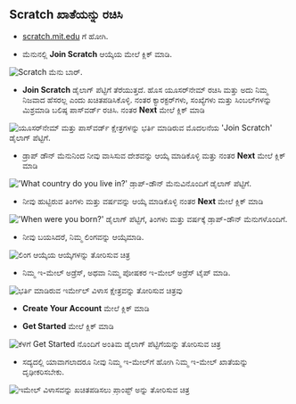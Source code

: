 ## Scratch ಖಾತೆಯನ್ನು ರಚಿಸಿ

- [scratch.mit.edu](https://scratch.mit.edu) ಗೆ ಹೋಗಿ.

- ಮೆನುನಲ್ಲಿ **Join Scratch** ಆಯ್ಕೆಯ ಮೇಲೆ ಕ್ಲಿಕ್‌ ಮಾಡಿ.

![Scratch ಮೆನು ಬಾರ್.](images/join.png)

- **Join Scratch** ಡೈಲಾಗ್‌ ಪೆಟ್ಟಿಗೆ ತೆರೆಯುತ್ತದೆ. ಹೊಸ ಯೂಸರ್‌ನೇಮ್‌ ರಚಿಸಿ ಮತ್ತು ಅದು ನಿಮ್ಮ ನಿಜವಾದ ಹೆಸರಲ್ಲ ಎಂದು ಖಚಿತಪಡಿಸಿಕೊಳ್ಳಿ. ನಂತರ ಕ್ಯಾರಕ್ಟರ್‌ಗಳು, ಸಂಖ್ಯೆಗಳು ಮತ್ತು ಸಿಂಬಲ್‌ಗಳನ್ನು ಮಿಶ್ರಮಾಡಿ ಬಲಿಷ್ಠ ಪಾಸ್‌ವರ್ಡ್‌ ರಚಿಸಿ. ನಂತರ **Next** ಮೇಲೆ ಕ್ಲಿಕ್‌ ಮಾಡಿ

![ಯೂಸರ್‌ನೇಮ್‌ ಮತ್ತು ಪಾಸ್‌ವರ್ಡ್‌ ಕ್ಷೇತ್ರಗಳನ್ನು ಭರ್ತಿ ಮಾಡಿರುವ ಮೊದಲನೆಯ 'Join Scratch' ಡೈಲಾಗ್‌ ಪೆಟ್ಟಿಗೆ.](images/username.png)

- ಡ್ರಾಪ್ ಡೌನ್‌ ಮೆನುನಿಂದ ನೀವು ವಾಸಿಸುವ ದೇಶವನ್ನು ಆಯ್ಕೆ ಮಾಡಿಕೊಳ್ಳಿ ಮತ್ತು ನಂತರ **Next** ಮೇಲೆ ಕ್ಲಿಕ್‌ ಮಾಡಿ

!['What country do you live in?' ಡ್ರಾಪ್-ಡೌನ್ ಮೆನುವಿನೊಂದಿಗೆ ಡೈಲಾಗ್ ಪೆಟ್ಟಿಗೆ.](images/country.png)

- ನೀವು ಹುಟ್ಟಿರುವ ತಿಂಗಳು ಮತ್ತು ವರ್ಷವನ್ನು ಆಯ್ಕೆ ಮಾಡಿಕೊಳ್ಳಿ ನಂತರ **Next** ಮೇಲೆ ಕ್ಲಿಕ್‌ ಮಾಡಿ

!['When were you born?' ಡೈಲಾಗ್‌ ಪೆಟ್ಟಿಗೆ, ತಿಂಗಳು ಮತ್ತು ವರ್ಷಕ್ಕೆ ಡ್ರಾಪ್-ಡೌನ್ ಮೆನುಗಳೊಂದಿಗೆ.](images/age.png)

- ನೀವು ಬಯಸಿದರೆ, ನಿಮ್ಮ ಲಿಂಗವನ್ನು ಆಯ್ಕೆಮಾಡಿ.

![ಲಿಂಗ ಆಯ್ಕೆಯ ಆಯ್ಕೆಗಳನ್ನು ತೋರಿಸುವ ಚಿತ್ರ](images/gender.png)

- ನಿಮ್ಮ ಇ-ಮೇಲ್‌ ಅಡ್ರೆಸ್‌, ಅಥವಾ ನಿಮ್ಮ ಪೋಷಕರ ಇ-ಮೇಲ್‌ ಅಡ್ರೆಸ್‌ ಟೈಪ್‌ ಮಾಡಿ.

![ಭರ್ತಿ ಮಾಡಿರುವ ಇರ್ಮೇಲ್ ವಿಳಾಸ ಕ್ಷೇತ್ರವನ್ನು ತೋರಿಸುವ ಚಿತ್ರವು](images/email.png)

- **Create Your Account** ಮೇಲೆ ಕ್ಲಿಕ್‌ ಮಾಡಿ

- **Get Started** ಮೇಲೆ ಕ್ಲಿಕ್‌ ಮಾಡಿ

![ಕೆಳಗೆ Get Started ನೊಂದಿಗೆ ಅಂತಿಮ ಡೈಲಾಗ್‌ ಪೆಟ್ಟಿಗೆಯನ್ನು ತೋರಿಸುವ ಚಿತ್ರ](images/start.png)

- ಸದ್ಯದಲ್ಲಿ ಯಾವಾಗಲಾದರೂ ನೀವು ನಿಮ್ಮ ಇ-ಮೇಲ್‌ಗೆ ಹೋಗಿ ನಿಮ್ಮ ಇ-ಮೇಲ್‌ ಖಾತೆಯನ್ನು ದೃಢೀಕರಿಸಬೇಕು.

![ಇಮೇಲ್ ವಿಳಾಸವನ್ನು ಖಚಿತಪಡಿಸಲು ಪ್ರಾಂಪ್ಟ್ ಅನ್ನು ತೋರಿಸುವ ಚಿತ್ರ](images/confirm.png)
